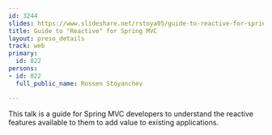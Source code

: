 ```yaml
---
id: 3244
slides: https://www.slideshare.net/rstoya05/guide-to-reactive-for-spring-mvc-developers-137106666
title: Guide to "Reactive" for Spring MVC
layout: preso_details
track: web
primary:
  id: 822
persons:
- id: 822
  full_public_name: Rossen Stoyanchev

---
```

This talk is a guide for Spring MVC developers to understand the reactive features available to them to add value to existing applications.
